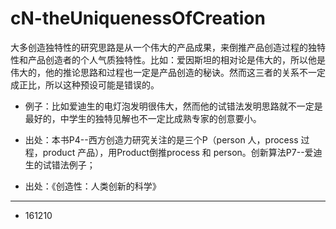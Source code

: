 # cN-theUniquenessOfCreation

大多创造独特性的研究思路是从一个伟大的产品成果，来倒推产品创造过程的独特性和产品创造者的个人气质独特性。比如：爱因斯坦的相对论是伟大的，所以他是伟大的，他的推论思路和过程也一定是产品创造的秘诀。然而这三者的关系不一定成正比，所以这种预设可能是错误的。
- 例子：比如爱迪生的电灯泡发明很伟大，然而他的试错法发明思路就不一定是最好的，中学生的独特见解也不一定比成熟专家的创意要小。
- 出处：本书P4--西方创造力研究关注的是三个P（person 人，process 过程，product 产品），用Product倒推process 和 person。创新算法P7--爱迪生的试错法例子；

- 出处：《创造性：人类创新的科学》

---

- 161210